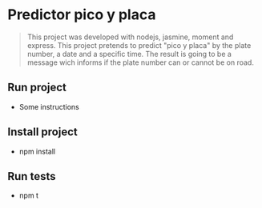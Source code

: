 # Predictor pico y placa

> This project was developed with nodejs, jasmine, moment and express.
> This project pretends to predict "pico y placa" by the plate number, a date and a specific time. The result is going to be a message wich informs if the plate number can or cannot be on road.

## Run project

- Some instructions

## Install project

- npm install

## Run tests

- npm t

